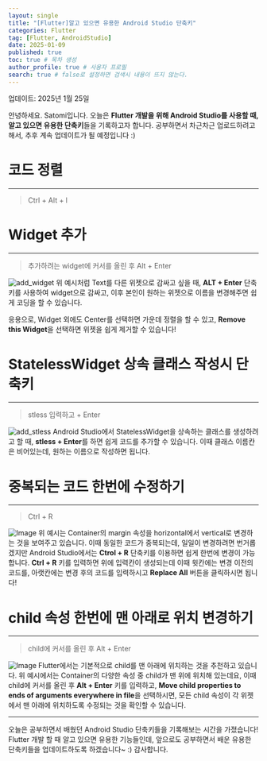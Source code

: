 ```yaml
---
layout: single
title: "[Flutter]알고 있으면 유용한 Android Studio 단축키"
categories: Flutter
tag: [Flutter, AndroidStudio]
date: 2025-01-09
published: true
toc: true # 목차 생성
author_profile: true # 사용자 프로필
search: true # false로 설정하면 검색시 내용이 뜨지 않는다.
---
```

업데이트: 2025년 1월 25일

안녕하세요. Satomi입니다. 오늘은 **Flutter 개발을 위해 Android Studio를 사용할 때, 알고 있으면 유용한 단축키**들을 기록하고자 합니다. 공부하면서 차근차근 업로드하려고 해서, 추후 계속 업데이트가 될 예정입니다 :)

# 코드 정렬
***
> Ctrl + Alt + l


# Widget 추가
***
> 추가하려는 widget에 커서를 올린 후 Alt + Enter

![add_widget](https://github.com/user-attachments/assets/bda1af05-d715-494f-a5df-d43363d0ff65)
위 예시처럼 Text를 다른 위젯으로 감싸고 싶을 때, **ALT + Enter** 단축키를 사용하여 widget으로 감싸고, 이후 본인이 원하는 위젯으로 이름을 변경해주면 쉽게 코딩을 할 수 있습니다.

응용으로, Widget 외에도 Center를 선택하면 가운데 정렬을 할 수 있고, **Remove this Widget**을 선택하면 위젯을 쉽게 제거할 수 있습니다!


# StatelessWidget 상속 클래스 작성시 단축키
***
> stless 입력하고 + Enter

![add_stless](https://github.com/user-attachments/assets/831373d7-ea2d-4831-8425-6fd61871de1a)
Android Studio에서 StatelessWidget을 상속하는 클래스를 생성하려고 할 때, **stless + Enter**를 하면 쉽게 코드를 추가할 수 있습니다. 이때 클래스 이름칸은 비어있는데, 원하는 이름으로 작성하면 됩니다. 


# 중복되는 코드 한번에 수정하기
***
> Ctrl + R

![Image](https://github.com/user-attachments/assets/efcb78de-7430-4426-9e2f-ba1432fa2fed)
위 예시는 Container의 margin 속성을 horizontal에서 vertical로 변경하는 것을 보여주고 있습니다. 이때 동일한 코드가 중복되는데, 일일이 변경하려면 번거롭겠지만 Android Studio에서는 **Ctrol + R** 단축키를 이용하면 쉽게 한번에 변경이 가능합니다. **Ctrl + R** 키를 입력하면 위에 입력칸이 생성되는데 이때 윗칸에는 변경 이전의 코드를, 아랫칸에는 변경 후의 코드를 입력하시고 **Replace All** 버튼을 클릭하시면 됩니다! 


# child 속성 한번에 맨 아래로 위치 변경하기
***
> child에 커서를 올린 후 Alt + Enter

![Image](https://github.com/user-attachments/assets/920ad43e-4823-45e1-b747-3c1b4a47ee48)
Flutter에서는 기본적으로 child를 맨 아래에 위치하는 것을 추천하고 있습니다. 위 예시에서는 Container의 다양한 속성 중 child가 맨 위에 위치해 있는데요, 이때 child에 커서를 올린 후 **Alt + Enter** 키를 입력하고, **Move child properties to ends of arguments everywhere in file**을 선택하시면, 모든 child 속성이 각 위젯에서 맨 아래에 위치하도록 수정되는 것을 확인할 수 있습니다.


*** 
오늘은 공부하면서 배웠던 Android Studio 단축키들을 기록해보는 시간을 가졌습니다! Flutter 개발 할 때 알고 있으면 유용한 기능들인데, 앞으로도 공부하면서 배운 유용한 단축키들을 업데이트하도록 하겠습니다~ :)
감사합니다.